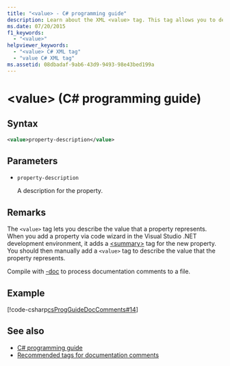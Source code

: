 ```yaml
---
title: "<value> - C# programming guide"
description: Learn about the XML <value> tag. This tag allows you to describe the value that a property represents.
ms.date: 07/20/2015
f1_keywords:
  - "<value>"
helpviewer_keywords:
  - "<value> C# XML tag"
  - "value C# XML tag"
ms.assetid: 08dbadaf-9ab6-43d9-9493-98e43bed199a
---
```

# \<value> (C# programming guide)

## Syntax

```xml
<value>property-description</value>
```

## Parameters

- `property-description`

  A description for the property.

## Remarks

The `<value>` tag lets you describe the value that a property represents. When you add a property via code wizard in the Visual Studio .NET development environment, it adds a [\<summary>](./summary.md) tag for the new property. You should then manually add a `<value>` tag to describe the value that the property represents.

Compile with [-doc](../../language-reference/compiler-options/doc-compiler-option.md) to process documentation comments to a file.

## Example

[!code-csharp[csProgGuideDocComments#14](~/samples/snippets/csharp/VS_Snippets_VBCSharp/csProgGuideDocComments/CS/DocComments.cs#14)]

## See also

- [C# programming guide](../index.md)
- [Recommended tags for documentation comments](./recommended-tags-for-documentation-comments.md)
